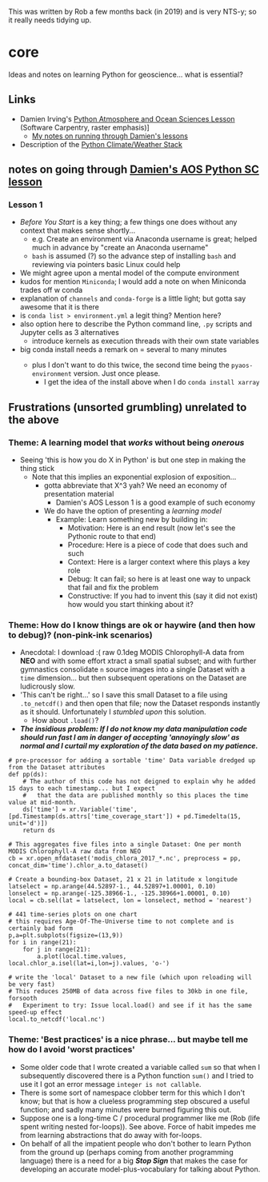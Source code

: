 This was written by Rob a few months back (in 2019) and is very NTS-y; so it really needs tidying up.


# core

Ideas and notes on learning Python for geoscience... what is essential? 

## Links

* Damien Irving's [Python Atmosphere and Ocean Sciences Lesson](https://carpentrieslab.github.io/python-aos-lesson/)
(Software Carpentry, raster emphasis)]
  * [My notes on running through Damien's lessons](https://github.com/pangeo-data/education-material/tree/master/pedagogy)
* Description of the [Python Climate/Weather Stack](https://drclimate.wordpress.com/2016/10/04/the-weatherclimate-python-stack/)

## notes on going through [Damien's AOS Python SC lesson](https://carpentrieslab.github.io/python-aos-lesson/)

### Lesson 1 
- *Before You Start* is a key thing; a few things one does without any context that makes sense shortly...
  - e.g. Create an environment via Anaconda username is great; helped much in advance by "create an Anaconda username"
  - `bash` is assumed (?) so the advance step of installing `bash` and reviewing via pointers basic Linux could help 
- We might agree upon a mental model of the compute environment 
- kudos for mention `Miniconda`; I would add a note on when Miniconda trades off w conda
- explanation of `channels` and `conda-forge` is a little light; but gotta say awesome that it is there
- is `conda list > environment.yml` a legit thing? Mention here? 
- also option here to describe the Python command line, `.py` scripts and Jupyter cells as 3 alternatives
  - introduce kernels as execution threads with their own state variables
- big conda install needs a remark on <time> = several to many minutes
  - plus I don't want to do this twice, the second time being the `pyaos-environment` version. Just once please.
    - I get the idea of the install above when I do `conda install xarray`



## Frustrations (unsorted grumbling) unrelated to the above

### Theme: A learning model that *works* without being *onerous* 

- Seeing 'this is how you do X in Python' is but one step in making the thing stick 
  - Note that this implies an exponential explosion of exposition... 
    - gotta abbreviate that X^3 yah? We need an economy of presentation material
      - Damien's AOS Lesson 1 is a good example of such economy
    - We do have the option of presenting a *learning model*
      - Example: Learn something new by building in:
        - Motivation: Here is an end result (now let's see the Pythonic route to that end)
        - Procedure: Here is a piece of code that does such and such
        - Context: Here is a larger context where this plays a key role
        - Debug: It can fail; so here is at least one way to unpack that fail and fix the problem
        - Constructive: If you had to invent this (say it did not exist) how would you start thinking about it?

### Theme: How do I know things are ok or haywire (and then how to debug)? (non-pink-ink scenarios)

- Anecdotal: I download :( raw 0.1deg MODIS Chlorophyll-A data from **NEO** and with some effort
xtract a small spatial subset; and with further gymnastics consolidate `n` source images into a single 
Dataset with a `time` dimension... but then subsequent operations on the Dataset are ludicrously slow. 
- 'This can't be right...' so I save this small Dataset to a file using `.to_netcdf()` and then open that file; 
now the Dataset responds instantly as it should. Unfortunately I *stumbled upon* this solution. 
  - How about `.load()`? 
- ***The insidious problem: If I do not *know* my data manipulation code should run fast I am in danger of 
accepting 'annoyingly slow' as normal and I curtail my exploration of the data based on my patience.*** 


```
# pre-processor for adding a sortable 'time' Data variable dredged up from the Dataset attributes
def pp(ds):
    # The author of this code has not deigned to explain why he added 15 days to each timestamp... but I expect
    #   that the data are published monthly so this places the time value at mid-month.
    ds['time'] = xr.Variable('time', [pd.Timestamp(ds.attrs['time_coverage_start']) + pd.Timedelta(15, unit='d')])
    return ds

# This aggregates five files into a single Dataset: One per month MODIS Chlorophyll-A raw data from NEO
cb = xr.open_mfdataset('modis_chlora_2017_*.nc', preprocess = pp, concat_dim='time').chlor_a.to_dataset() 

# Create a bounding-box Dataset, 21 x 21 in latitude x longitude
latselect = np.arange(44.52897-1., 44.52897+1.00001, 0.10)
lonselect = np.arange(-125.38966-1., -125.38966+1.00001, 0.10)
local = cb.sel(lat = latselect, lon = lonselect, method = 'nearest')

# 441 time-series plots on one chart
# this requires Age-Of-The-Universe time to not complete and is certainly bad form
p,a=plt.subplots(figsize=(13,9))
for i in range(21):
    for j in range(21):
        a.plot(local.time.values, local.chlor_a.isel(lat=i,lon=j).values, 'o-')

# write the 'local' Dataset to a new file (which upon reloading will be very fast)
# This reduces 250MB of data across five files to 30kb in one file, forsooth
#   Experiment to try: Issue local.load() and see if it has the same speed-up effect
local.to_netcdf('local.nc')    
```

### Theme: 'Best practices' is a nice phrase... but maybe tell me how do I avoid 'worst practices'

- Some older code that I wrote created a variable called `sum` so that when I subsequently discovered 
there is a Python function `sum()` and I tried to use it I got an error message `integer is not callable`. 
- There is some sort of namespace clobber term for this which I don't know; but that is how a clueless
programming step obscured a useful function; and sadly many minutes were burned figuring this out.
- Suppose one is a long-time C / procedural programmer like me (Rob (life spent writing nested for-loops)).
See above. Force of habit impedes me from learning abstractions that do away with for-loops. 
- On behalf of all the impatient people who don't bother to learn Python from the 
ground up (perhaps coming from another programming language) there is a need for 
a big ***Stop Sign*** that makes the case for developing an accurate model-plus-vocabulary for talking
about Python. 




